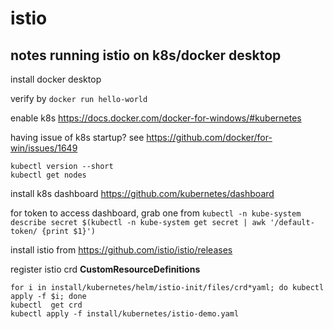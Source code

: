 # istio

## notes running istio on k8s/docker desktop

install docker desktop

verify by `docker run hello-world`

enable k8s https://docs.docker.com/docker-for-windows/#kubernetes

having issue of k8s startup? see https://github.com/docker/for-win/issues/1649
```
kubectl version --short
kubectl get nodes
```
install k8s dashboard https://github.com/kubernetes/dashboard

for token to access dashboard, grab one from `kubectl -n kube-system describe secret $(kubectl -n kube-system get secret | awk '/default-token/ {print $1}')`

install istio from https://github.com/istio/istio/releases

register istio crd **CustomResourceDefinitions**
```
for i in install/kubernetes/helm/istio-init/files/crd*yaml; do kubectl apply -f $i; done
kubectl  get crd
kubectl apply -f install/kubernetes/istio-demo.yaml
```

